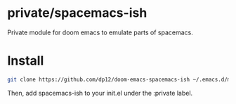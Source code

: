 # private/spacemacs-ish

Private module for doom emacs to emulate parts of spacemacs.

# Install

``` sh
git clone https://github.com/dp12/doom-emacs-spacemacs-ish ~/.emacs.d/modules/private/spacemacs-ish
```

Then, add spacemacs-ish to your init.el under the :private label.
